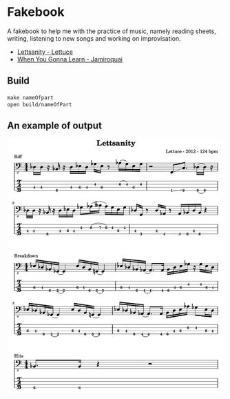 # Fakebook
A fakebook to help me with the practice of music, namely reading sheets, writing, listening to new songs and working on improvisation.

- [Lettsanity - Lettuce](./src/Lettsanity.ly)
- [When You Gonna Learn - Jamiroquai](./src/WhenYouGonnaLearn.ly)

## Build 

```shell
make nameOfpart
open build/nameOfPart
```

## An example of output 

![Lettsanity](./assets/Lettsanity.png)
